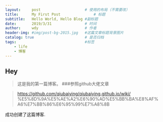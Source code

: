 ```yaml
---
layout:     post   				    # 使用的布局（不需要改）
title:      My First Post 				# 标题
subtitle:   Hello World, Hello Blog #副标题
date:       2019/3/31 				# 时间
author:     wdy						# 作者
header-img: #img/post-bg-2015.jpg 	#这篇文章标题背景图片
catalog: true 						# 是否归档
tags:								#标签
    - life
    - 博客
---
```

## Hey
>这是我的第一篇博客。
###参照github大佬文章

>https://github.com/qiubaiying/qiubaiying.github.io/wiki/
%E5%8D%9A%E5%AE%A2%E6%90%AD%E5%BB%BA%E8%AF%A6%E7%BB%86%E6%95%99%E7%A8%8B

成功创建了这篇博客.


